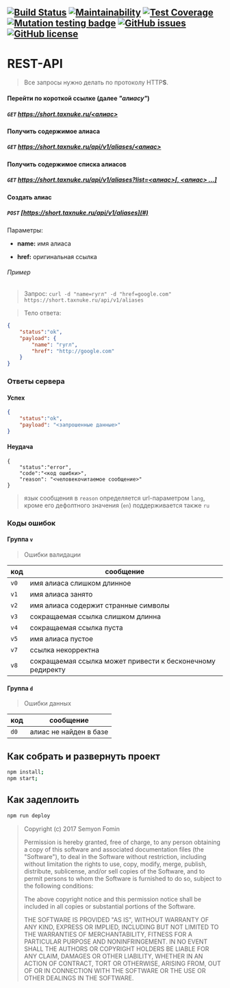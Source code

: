 [![Build Status](https://travis-ci.org/taxnuke/url-shortener.svg?branch=master)](https://travis-ci.org/taxnuke/url-shortener)
[![Maintainability](https://api.codeclimate.com/v1/badges/76293fe51f0b69fa5afe/maintainability)](https://codeclimate.com/github/taxnuke/url-shortener/maintainability)
[![Test Coverage](https://api.codeclimate.com/v1/badges/76293fe51f0b69fa5afe/test_coverage)](https://codeclimate.com/github/taxnuke/url-shortener/test_coverage)
[![Mutation testing badge](https://badge.stryker-mutator.io/github.com/taxnuke/url-shortener/master)](https://stryker-mutator.github.io)
[![GitHub issues](https://img.shields.io/github/issues/taxnuke/url-shortener.svg)](https://github.com/taxnuke/url-shortener/issues)
[![GitHub license](https://img.shields.io/github/license/taxnuke/url-shortener.svg)](https://github.com/taxnuke/url-shortener/blob/master/LICENSE)
---

# REST-API

> Все запросы нужно делать по протоколу HTTP**S**.

#### Перейти по короткой ссылке (далее _"алиасу"_)

##### `GET` [https://short.taxnuke.ru/<алиас>](#)

#### Получить содержимое алиаса

##### `GET` [https://short.taxnuke.ru/api/v1/aliases/<алиас>](#)

#### Получить содержимое списка алиасов

##### `GET` [https://short.taxnuke.ru/api/v1/aliases?list=<алиас>[, <алиас> ...]](#)

#### Создать алиас

##### `POST` [https://short.taxnuke.ru/api/v1/aliases](#)

Параметры:

* **name:** имя алиаса

* **href:** оригинальная ссылка

###### Пример
> Запрос:
`curl -d "name=гугл" -d "href=google.com" https://short.taxnuke.ru/api/v1/aliases`

> Тело ответа:
```json
{
    "status":"ok",
    "payload": {
        "name": "гугл",
        "href": "http://google.com"
    }
}
```

### Ответы сервера
#### Успех
```json
{
    "status":"ok",
    "payload": "<запрошенные данные>"
}
```

#### Неудача
```
{
    "status":"error",
    "code":"<код ошибки>",
    "reason": "<человекочитаемое сообщение>"
}
```

> язык сообщения в `reason` определяется url-параметром `lang`, кроме его дефолтного значения (`en`) поддерживается также `ru`

### Коды ошибок

#### Группа `v`
> Ошибки валидации

|  код |                           сообщение                        |
|------|------------------------------------------------------------|
| `v0` | имя алиаса слишком длинное                                 |
| `v1` | имя алиаса занято                                          |
| `v2` | имя алиаса содержит странные символы                       |
| `v3` | сокращаемая ссылка слишком длинна                          |
| `v4` | сокращаемая ссылка пуста                                   |
| `v5` | имя алиаса пустое                                          |
| `v7` | ссылка некорректна                                         |
| `v8` | сокращаемая ссылка может привести к бесконечному редиректу |

#### Группа `d`
> Ошибки данных

|  код |                           сообщение                         |
|------|-------------------------------------------------------------|
| `d0` | алиас не найден в базе                                      |

## Как собрать и развернуть проект
```sh
npm install;
npm start;
```

## Как задеплоить
```sh
npm run deploy
```

> Copyright (c) 2017 Semyon Fomin
>
> Permission is hereby granted, free of charge, to any person obtaining
> a copy of this software and associated documentation files (the
> "Software"), to deal in the Software without restriction, including
> without limitation the rights to use, copy, modify, merge, publish,
> distribute, sublicense, and/or sell copies of the Software, and to
> permit persons to whom the Software is furnished to do so, subject to
> the following conditions:
> 
> The above copyright notice and this permission notice shall be included
> in all copies or substantial portions of the Software.
> 
> THE SOFTWARE IS PROVIDED "AS IS", WITHOUT WARRANTY OF ANY KIND,
> EXPRESS OR IMPLIED, INCLUDING BUT NOT LIMITED TO THE WARRANTIES OF
> MERCHANTABILITY, FITNESS FOR A PARTICULAR PURPOSE AND NONINFRINGEMENT.
> IN NO EVENT SHALL THE AUTHORS OR COPYRIGHT HOLDERS BE LIABLE FOR ANY
> CLAIM, DAMAGES OR OTHER LIABILITY, WHETHER IN AN ACTION OF CONTRACT,
> TORT OR OTHERWISE, ARISING FROM, OUT OF OR IN CONNECTION WITH THE
> SOFTWARE OR THE USE OR OTHER DEALINGS IN THE SOFTWARE.
